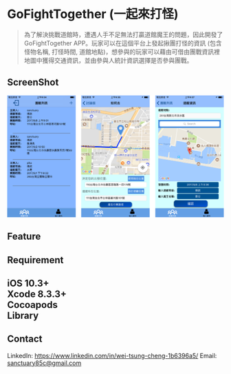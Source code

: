 
GoFightTogether (一起來打怪)
=============================================================
> 為了解決挑戰道館時，遭遇人手不足無法打贏道館魔王的問題，因此開發了GoFightTogether APP。玩家可以在這個平台上發起揪團打怪的資訊 
> (包含怪物名稱, 打怪時間, 道館地點)，想參與的玩家可以藉由可借由團戰資訊裡地圖中獲得交通資訊，並由參與人統計資訊選擇是否參與團戰。

ScreenShot
-------------------------------------------------------------
![img](https://github.com/WeiTsungCheng/Project2/blob/master/readmePic.png)

Feature
-------------------------------------------------------------

Requirement
-------------------------------------------------------------
iOS 10.3+ <br>
Xcode 8.3.3+ <br>
Cocoapods <br>
Library <br>
-------------------------------------------------------------


Contact
-------------------------------------------------------------
LinkedIn: https://www.linkedin.com/in/wei-tsung-cheng-1b6396a5/
Email: sanctuary85c@gmail.com

